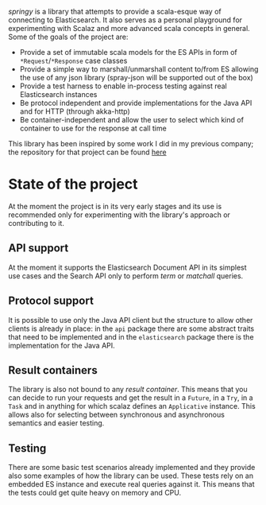 _springy_ is a library that attempts to provide a scala-esque way of connecting to Elasticsearch. It also serves as a personal playground for experimenting with Scalaz and more advanced scala concepts in general. Some of the goals of the project are:

* Provide a set of immutable scala models for the ES APIs in form of `*Request`/`*Response` case classes
* Provide a simple way to marshall/unmarshall content to/from ES allowing the use of any json library (spray-json will be supported out of the box)
* Provide a test harness to enable in-process testing against real Elasticsearch instances
* Be protocol independent and provide implementations for the Java API and for HTTP (through akka-http)
* Be container-independent and allow the user to select which kind of container to use for the response at call time

This library has been inspired by some work I did in my previous company; the repository for that project can be found [here](https://github.com/blinkboxbooks/elastic-http/)

# State of the project

At the moment the project is in its very early stages and its use is recommended only for experimenting with the library's approach or contributing to it.

## API support

At the moment it supports the Elasticsearch Document API in its simplest use cases and the Search API only to perform _term_ or _matchall_ queries.

## Protocol support

It is possible to use only the Java API client but the structure to allow other clients is already in place: in the `api` package there are some abstract traits that need to be implemented and in the `elasticsearch` package there is the implementation for the Java API.

## Result containers

The library is also not bound to any _result container_. This means that you can decide to run your requests and get the result in a `Future`, in a `Try`, in a `Task` and in anything for which scalaz defines an `Applicative` instance. This allows also for selecting between synchronous and asynchronous semantics and easier testing.

## Testing

There are some basic test scenarios already implemented and they provide also some examples of how the library can be used. These tests rely on an embedded ES instance and execute real queries against it. This means that the tests could get quite heavy on memory and CPU.
